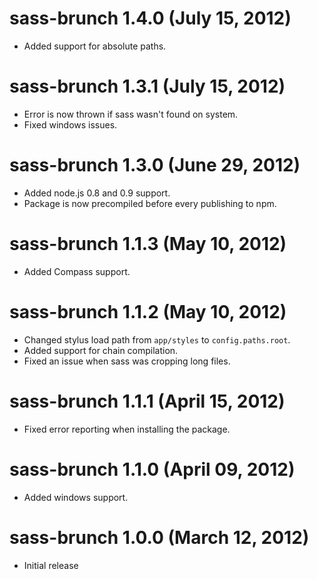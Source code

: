 # sass-brunch 1.4.0 (July 15, 2012)
* Added support for absolute paths.

# sass-brunch 1.3.1 (July 15, 2012)
* Error is now thrown if sass wasn't found on system.
* Fixed windows issues.

# sass-brunch 1.3.0 (June 29, 2012)
* Added node.js 0.8 and 0.9 support.
* Package is now precompiled before every publishing to npm.

# sass-brunch 1.1.3 (May 10, 2012)
* Added Compass support.

# sass-brunch 1.1.2 (May 10, 2012)
* Changed stylus load path from `app/styles` to `config.paths.root`.
* Added support for chain compilation.
* Fixed an issue when sass was cropping long files.

# sass-brunch 1.1.1 (April 15, 2012)
* Fixed error reporting when installing the package.

# sass-brunch 1.1.0 (April 09, 2012)
* Added windows support.

# sass-brunch 1.0.0 (March 12, 2012)
* Initial release
